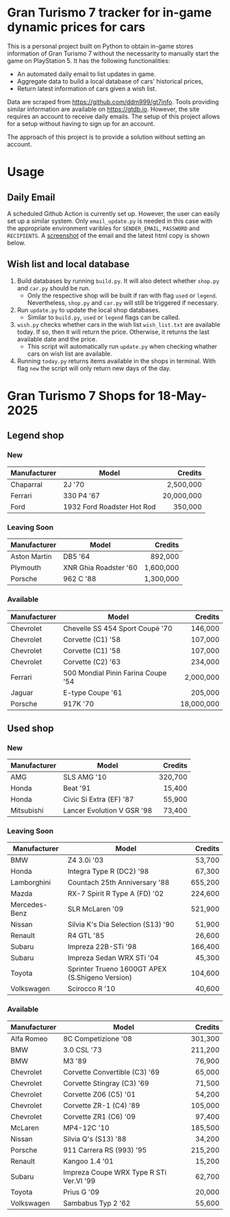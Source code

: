 # Gran Turismo 7 tracker for in-game dynamic prices for cars

This is a personal project built on Python to obtain in-game stores information of Gran Turismo 7 without the necessarity to manually start the game on PlayStation 5. It has the following functionalities:

- An automated daily email to list updates in game.
- Aggregate data to build a local database of cars' historical prices,
- Return latest information of cars given a wish list.

Data are scraped from https://github.com/ddm999/gt7info. Tools providing similar information are available on https://gtdb.io. However, the site requires an account to receive daily emails. The setup of this project allows for a setup without having to sign up for an account.

The approach of this project is to provide a solution without setting an account.

# Usage

## Daily Email

A scheduled Github Action is currently set up. However, the user can easily set up a similar system. Only `email_update.py` is needed in this case with the appropriate environment varibles for `SENDER_EMAIL`, `PASSWORD` and `RECIPIENTS`. A [screenshot](https://raw.githubusercontent.com/marcohoucheng/Gran-Turismo-7-Price-Tracker/main/data/email_screenshot.png) of the email and the latest html copy is shown below.

## Wish list and local database

1. Build databases by running `build.py`. It will also detect whether `shop.py` and `car.py` should be run.
    - Only the respective shop will be built if ran with flag `used` or `legend`. Nevertheless, `shop.py` and `car.py` will still be triggered if necessary.
2. Run `update.py` to update the local shop databases.
    - Similar to `build.py`, `used` or `legend` flags can be called.
3. `wish.py` checks whether cars in the wish list `wish_list.txt` are available today. If so, then it will return the price. Otherwise, it returns the last available date and the price.
    - This script will automatically run `update.py` when checking whather cars on wish list are available.
4. Running `today.py` returns items available in the shops in terminal. With flag `new` the script will only return new days of the day.


# Gran Turismo 7 Shops for 18-May-2025



## Legend shop

### New
 | Manufacturer | Model | Credits |
 | --- | --- | --: |
|Chaparral|2J '70|2,500,000|
|Ferrari|330 P4 '67|20,000,000|
|Ford|1932 Ford Roadster Hot Rod|350,000|

### Leaving Soon
 | Manufacturer | Model | Credits |
 | --- | --- | --: |
|Aston Martin|DB5 '64|892,000|
|Plymouth|XNR Ghia Roadster '60|1,600,000|
|Porsche|962 C '88|1,300,000|

### Available
 | Manufacturer | Model | Credits |
 | --- | --- | --: |
|Chevrolet|Chevelle SS 454 Sport Coupé '70|146,000|
|Chevrolet|Corvette (C1) '58|107,000|
|Chevrolet|Corvette (C1) '58|107,000|
|Chevrolet|Corvette (C2) '63|234,000|
|Ferrari|500 Mondial Pinin Farina Coupe '54|2,000,000|
|Jaguar|E-type Coupe '61|205,000|
|Porsche|917K '70|18,000,000|


## Used shop

### New
 | Manufacturer | Model | Credits |
 | --- | --- | --: |
|AMG|SLS AMG '10|320,700|
|Honda|Beat '91|15,400|
|Honda|Civic Si Extra (EF) '87|55,900|
|Mitsubishi|Lancer Evolution V GSR '98|73,400|

### Leaving Soon
 | Manufacturer | Model | Credits |
 | --- | --- | --: |
|BMW|Z4 3.0i '03|53,700|
|Honda|Integra Type R (DC2) '98|67,300|
|Lamborghini|Countach 25th Anniversary '88|655,200|
|Mazda|RX-7 Spirit R Type A (FD) '02|224,600|
|Mercedes-Benz|SLR McLaren '09|521,900|
|Nissan|Silvia K's Dia Selection (S13) '90|51,900|
|Renault|R4 GTL '85|26,600|
|Subaru|Impreza 22B-STi '98|166,400|
|Subaru|Impreza Sedan WRX STi '04|45,300|
|Toyota|Sprinter Trueno 1600GT APEX (S.Shigeno Version)|104,600|
|Volkswagen|Scirocco R '10|40,600|

### Available
 | Manufacturer | Model | Credits |
 | --- | --- | --: |
|Alfa Romeo|8C Competizione '08|301,300|
|BMW|3.0 CSL '73|211,200|
|BMW|M3 '89|76,900|
|Chevrolet|Corvette Convertible (C3) '69|65,000|
|Chevrolet|Corvette Stingray (C3) '69|71,500|
|Chevrolet|Corvette Z06 (C5) '01|54,200|
|Chevrolet|Corvette ZR-1 (C4) '89|105,000|
|Chevrolet|Corvette ZR1 (C6) '09|97,400|
|McLaren|MP4-12C '10|185,500|
|Nissan|Silvia Q's (S13) '88|34,200|
|Porsche|911 Carrera RS (993) '95|215,200|
|Renault|Kangoo 1.4 '01|15,200|
|Subaru|Impreza Coupe WRX Type R STi Ver.VI '99|62,700|
|Toyota|Prius G '09|20,000|
|Volkswagen|Sambabus Typ 2 '62|55,600|
